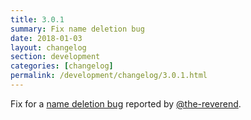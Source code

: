 ```yaml
---
title: 3.0.1
summary: Fix name deletion bug
date: 2018-01-03
layout: changelog
section: development
categories: [changelog]
permalink: /development/changelog/3.0.1.html
---
```


Fix for a [name deletion bug](https://github.com/hnrysmth/ppl/issues/74) reported by [@the-reverend](https://github.com/the-reverend).

